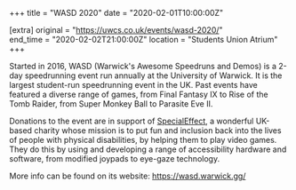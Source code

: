+++
title = "WASD 2020"
date = "2020-02-01T10:00:00Z"

[extra]
original = "https://uwcs.co.uk/events/wasd-2020/"    
end_time = "2020-02-02T21:00:00Z"
location = "Students Union Atrium"
+++

Started in 2016, WASD (Warwick's Awesome Speedruns and Demos) is a 2-day speedrunning event run annually at the University of Warwick. It is the largest student-run speedrunning event in the UK. Past events have featured a diverse range of games, from Final Fantasy IX to Rise of the Tomb Raider, from Super Monkey Ball to Parasite Eve II.

Donations to the event are in support of [SpecialEffect](https://specialeffect.org.uk/), a wonderful UK-based charity whose mission is to put fun and inclusion back into the lives of people with physical disabilities, by helping them to play video games. They do this by using and developing a range of accessibility hardware and software, from modified joypads to eye-gaze technology.

More info can be found on its website: <https://wasd.warwick.gg/>

